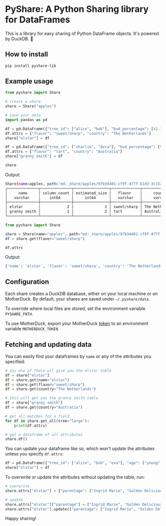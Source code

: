 # PyShare: A Python Sharing library for DataFrames

This is a library for easy sharing of Python DataFrame objects. It's powered by DuckDB. 🦆

## How to install

```bash
pip install pyshare-lib
```

## Example usage

```python
from pyshare import Share

# create a share
share = Share("apples")

# save your data
import pandas as pd

df = pd.DataFrame({"tree_id": ["alice", "bob"], "bud_percentage": [42.1, 39.3]})
df.attrs = {"flavor": "sweet/sharp", "country": "The Netherlands"}
share["elstar"] = df

df = pd.DataFrame({"tree_id": ["charlie", "dora"], "bud_percentage": [93.1, 87.3]})
df.attrs = {"flavor": "tart", "country": "Australia"}
share["granny smith"] = df

share
```

Output:

```bash
Share(name=apples, path='md:_share/apples/97b34401-cf9f-477f-b1d3-3c152912a958')
┌──────────────┬──────────────┬────────────────┬─────────────┬─────────────────┐
│     name     │ column_count │ estimated_size │   flavor    │     country     │
│   varchar    │    int64     │     int64      │   varchar   │     varchar     │
├──────────────┼──────────────┼────────────────┼─────────────┼─────────────────┤
│ elstar       │            2 │              2 │ sweet/sharp │ The Netherlands │
│ granny smith │            2 │              2 │ tart        │ Australia       │
└──────────────┴──────────────┴────────────────┴─────────────┴─────────────────┘
```

```python
from pyshare import Share

share = Share(name="apples", path="md:_share/apples/97b34401-cf9f-477f-b1d3-3c152912a958")
df = share.get(flavor="sweet/sharp")

df.attrs
```

Output:

```bash
{'name': 'elstar', 'flavor': 'sweet/sharp', 'country': 'The Netherlands'}
```


## Configuration

Each share creates a DuckDB database, either on your local machine or on MotherDuck. By default, your shares are saved under `~/.pyshare/data`.

To override where local files are stored, set the environment variable `PYSHARE_PATH`.

To use MotherDuck, export your MotherDuck [token](https://app.motherduck.com/token-request?appName=pyshare) to an environment variable `MOTHERDUCK_TOKEN`.

## Fetching and updating data

You can easily find your dataframes by `name` or any of the attributes you specified:

```python
# any one of these wll give you the elstar table
df = share["elstar"]
df = share.get(name="elstar")
df = share.get(flavor="sweet/sharp")
df = share.get(country="The Netherlands")

# this will get you the granny smith table
df = share["granny smith"]
df = share.get(country="Australia")

# get all matches for a field
for df in share.get_all(tree="large"):
    print(df.attrs)

# get a dataframe of all attributes
share.df()
```

You can update your dataframe like so, which won't update the attributes unless you specify `df.attrs`:

```python
df = pd.DataFrame({"tree_id": ["alice", "bob", "eva"], "age": ["young", "old", "ancient"]})
share["elstar"] = df
```

To overwrite or update the attributes without updating the table, run:

```python
# overwrite
share.attrs["elstar"] = {"parentage": ["Ingrid Marie", "Golden Delicious"]}

# update
share.attrs["elstar"]["parentage"] = ["Ingrid Marie", "Golden Delicious"]
share.attrs["elstar"].update({"parentage": ["Ingrid Marie", "Golden Delicious"]})
```

Happy sharing!
